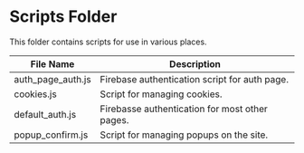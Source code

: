 # Scripts Folder

This folder contains scripts for use in various places.


| File Name         | Description                                   |
|-------------------|-----------------------------------------------|
| auth_page_auth.js | Firebase authentication script for auth page. |
| cookies.js        | Script for managing cookies.                  |
| default_auth.js   | Firebasse authentication for most other pages.|
| popup_confirm.js  | Script for managing popups on the site.       |
